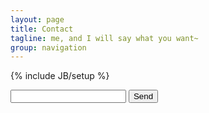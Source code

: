 ```yaml
---
layout: page
title: Contact
tagline: me, and I will say what you want~
group: navigation
---
```

{% include JB/setup %}

<form action="http://getsimpleform.com/messages?form_api_token=fb71e624ca1ce498aaf1b741bf58a652" method="post">
  <input type='hidden' name='redirect_to' value='http://www.im47.net' />
  <input type='text' name='test' />
  <input type='submit' value='Send' />
</form>
